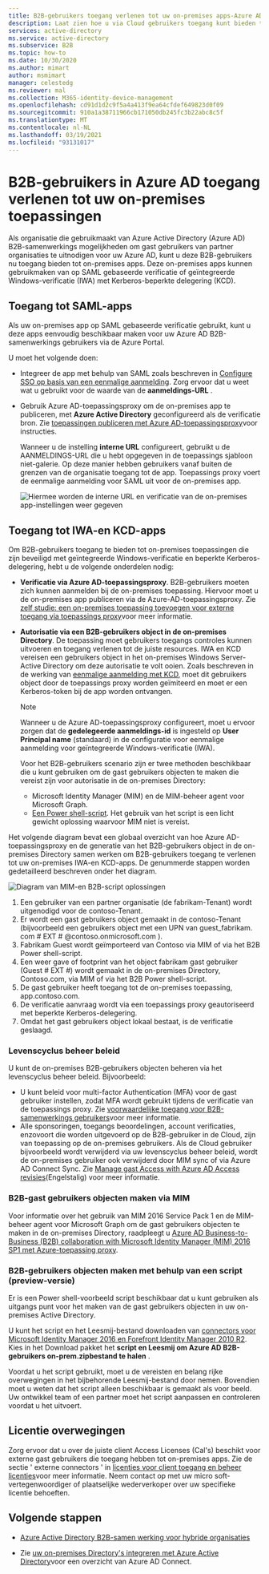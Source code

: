 ```yaml
---
title: B2B-gebruikers toegang verlenen tot uw on-premises apps-Azure AD
description: Laat zien hoe u via Cloud gebruikers toegang kunt bieden tot on-premises apps met Azure AD B2B-samen werking.
services: active-directory
ms.service: active-directory
ms.subservice: B2B
ms.topic: how-to
ms.date: 10/30/2020
ms.author: mimart
author: msmimart
manager: celestedg
ms.reviewer: mal
ms.collection: M365-identity-device-management
ms.openlocfilehash: cd91d1d2c9f5a4a413f9ea64cfdef649823d0f09
ms.sourcegitcommit: 910a1a38711966cb171050db245fc3b22abc8c5f
ms.translationtype: MT
ms.contentlocale: nl-NL
ms.lasthandoff: 03/19/2021
ms.locfileid: "93131017"
---
```

# <a name="grant-b2b-users-in-azure-ad-access-to-your-on-premises-applications"></a>B2B-gebruikers in Azure AD toegang verlenen tot uw on-premises toepassingen

Als organisatie die gebruikmaakt van Azure Active Directory (Azure AD) B2B-samenwerkings mogelijkheden om gast gebruikers van partner organisaties te uitnodigen voor uw Azure AD, kunt u deze B2B-gebruikers nu toegang bieden tot on-premises apps. Deze on-premises apps kunnen gebruikmaken van op SAML gebaseerde verificatie of geïntegreerde Windows-verificatie (IWA) met Kerberos-beperkte delegering (KCD).

## <a name="access-to-saml-apps"></a>Toegang tot SAML-apps

Als uw on-premises app op SAML gebaseerde verificatie gebruikt, kunt u deze apps eenvoudig beschikbaar maken voor uw Azure AD B2B-samenwerkings gebruikers via de Azure Portal.

U moet het volgende doen:

- Integreer de app met behulp van SAML zoals beschreven in [Configure SSO op basis van een eenmalige aanmelding](../manage-apps/configure-saml-single-sign-on.md). Zorg ervoor dat u weet wat u gebruikt voor de waarde van de **aanmeldings-URL** .
-  Gebruik Azure AD-toepassingsproxy om de on-premises app te publiceren, met **Azure Active Directory** geconfigureerd als de verificatie bron. Zie [toepassingen publiceren met Azure AD-toepassingsproxy](../manage-apps/application-proxy-add-on-premises-application.md)voor instructies. 

   Wanneer u de instelling **interne URL** configureert, gebruikt u de AANMELDINGS-URL die u hebt opgegeven in de toepassings sjabloon niet-galerie. Op deze manier hebben gebruikers vanaf buiten de grenzen van de organisatie toegang tot de app. Toepassings proxy voert de eenmalige aanmelding voor SAML uit voor de on-premises app.
 
   ![Hiermee worden de interne URL en verificatie van de on-premises app-instellingen weer gegeven](media/hybrid-cloud-to-on-premises/OnPremAppSettings.PNG)

## <a name="access-to-iwa-and-kcd-apps"></a>Toegang tot IWA-en KCD-apps

Om B2B-gebruikers toegang te bieden tot on-premises toepassingen die zijn beveiligd met geïntegreerde Windows-verificatie en beperkte Kerberos-delegering, hebt u de volgende onderdelen nodig:

- **Verificatie via Azure AD-toepassingsproxy**. B2B-gebruikers moeten zich kunnen aanmelden bij de on-premises toepassing. Hiervoor moet u de on-premises app publiceren via de Azure-AD-toepassingsproxy. Zie [zelf studie: een on-premises toepassing toevoegen voor externe toegang via toepassings proxy](../manage-apps/application-proxy-add-on-premises-application.md)voor meer informatie.
- **Autorisatie via een B2B-gebruikers object in de on-premises Directory**. De toepassing moet gebruikers toegangs controles kunnen uitvoeren en toegang verlenen tot de juiste resources. IWA en KCD vereisen een gebruikers object in het on-premises Windows Server-Active Directory om deze autorisatie te volt ooien. Zoals beschreven in de werking van [eenmalige aanmelding met KCD](../manage-apps/application-proxy-configure-single-sign-on-with-kcd.md#how-single-sign-on-with-kcd-works), moet dit gebruikers object door de toepassings proxy worden geïmiteerd en moet er een Kerberos-token bij de app worden ontvangen. 

   > [!NOTE]
   > Wanneer u de Azure AD-toepassingsproxy configureert, moet u ervoor zorgen dat de **gedelegeerde aanmeldings-id** is ingesteld op **User Principal name** (standaard) in de configuratie voor eenmalige aanmelding voor geïntegreerde Windows-verificatie (IWA).

   Voor het B2B-gebruikers scenario zijn er twee methoden beschikbaar die u kunt gebruiken om de gast gebruikers objecten te maken die vereist zijn voor autorisatie in de on-premises Directory:

   - Microsoft Identity Manager (MIM) en de MIM-beheer agent voor Microsoft Graph. 
   - [Een Power shell-script](#create-b2b-guest-user-objects-through-a-script-preview). Het gebruik van het script is een licht gewicht oplossing waarvoor MIM niet is vereist. 

Het volgende diagram bevat een globaal overzicht van hoe Azure AD-toepassingsproxy en de generatie van het B2B-gebruikers object in de on-premises Directory samen werken om B2B-gebruikers toegang te verlenen tot uw on-premises IWA-en KCD-apps. De genummerde stappen worden gedetailleerd beschreven onder het diagram.

![Diagram van MIM-en B2B-script oplossingen](media/hybrid-cloud-to-on-premises/MIMScriptSolution.PNG)

1.  Een gebruiker van een partner organisatie (de fabrikam-Tenant) wordt uitgenodigd voor de contoso-Tenant.
2.  Er wordt een gast gebruikers object gemaakt in de contoso-Tenant (bijvoorbeeld een gebruikers object met een UPN van guest_fabrikam. com # EXT # @contoso.onmicrosoft.com ).
3.  Fabrikam Guest wordt geïmporteerd van Contoso via MIM of via het B2B Power shell-script.
4.  Een weer gave of footprint van het object fabrikam gast gebruiker (Guest # EXT #) wordt gemaakt in de on-premises Directory, Contoso.com, via MIM of via het B2B Power shell-script.
5.  De gast gebruiker heeft toegang tot de on-premises toepassing, app.contoso.com.
6.  De verificatie aanvraag wordt via een toepassings proxy geautoriseerd met beperkte Kerberos-delegering. 
7.  Omdat het gast gebruikers object lokaal bestaat, is de verificatie geslaagd.

### <a name="lifecycle-management-policies"></a>Levenscyclus beheer beleid

U kunt de on-premises B2B-gebruikers objecten beheren via het levenscyclus beheer beleid. Bijvoorbeeld:

- U kunt beleid voor multi-factor Authentication (MFA) voor de gast gebruiker instellen, zodat MFA wordt gebruikt tijdens de verificatie van de toepassings proxy. Zie [voorwaardelijke toegang voor B2B-samenwerkings gebruikers](conditional-access.md)voor meer informatie.
- Alle sponsoringen, toegangs beoordelingen, account verificaties, enzovoort die worden uitgevoerd op de B2B-gebruiker in de Cloud, zijn van toepassing op de on-premises gebruikers. Als de Cloud gebruiker bijvoorbeeld wordt verwijderd via uw levenscyclus beheer beleid, wordt de on-premises gebruiker ook verwijderd door MIM sync of via Azure AD Connect Sync. Zie [Manage gast Access with Azure AD Access revisies](../governance/manage-guest-access-with-access-reviews.md)(Engelstalig) voor meer informatie.

### <a name="create-b2b-guest-user-objects-through-mim"></a>B2B-gast gebruikers objecten maken via MIM

Voor informatie over het gebruik van MIM 2016 Service Pack 1 en de MIM-beheer agent voor Microsoft Graph om de gast gebruikers objecten te maken in de on-premises Directory, raadpleegt u [Azure AD Business-to-Business (B2B) collaboration with Microsoft Identity Manager (MIM) 2016 SP1 met Azure-toepassing proxy](/microsoft-identity-manager/microsoft-identity-manager-2016-graph-b2b-scenario).

### <a name="create-b2b-guest-user-objects-through-a-script-preview"></a>B2B-gebruikers objecten maken met behulp van een script (preview-versie)

Er is een Power shell-voorbeeld script beschikbaar dat u kunt gebruiken als uitgangs punt voor het maken van de gast gebruikers objecten in uw on-premises Active Directory.

U kunt het script en het Leesmij-bestand downloaden van [connectors voor Microsoft Identity Manager 2016 en Forefront Identity Manager 2010 R2](https://www.microsoft.com/download/details.aspx?id=51495). Kies in het Download pakket het **script en Leesmij om Azure AD B2B-gebruikers on-prem.zipbestand te halen** .

Voordat u het script gebruikt, moet u de vereisten en belang rijke overwegingen in het bijbehorende Leesmij-bestand door nemen. Bovendien moet u weten dat het script alleen beschikbaar is gemaakt als voor beeld. Uw ontwikkel team of een partner moet het script aanpassen en controleren voordat u het uitvoert.

## <a name="license-considerations"></a>Licentie overwegingen

Zorg ervoor dat u over de juiste client Access Licenses (Cal's) beschikt voor externe gast gebruikers die toegang hebben tot on-premises apps. Zie de sectie ' externe connectors ' in [licenties voor client toegang en beheer licenties](https://www.microsoft.com/licensing/product-licensing/client-access-license.aspx)voor meer informatie. Neem contact op met uw micro soft-vertegenwoordiger of plaatselijke wederverkoper over uw specifieke licentie behoeften.

## <a name="next-steps"></a>Volgende stappen

- [Azure Active Directory B2B-samen werking voor hybride organisaties](hybrid-organizations.md)

- Zie [uw on-premises Directory's integreren met Azure Active Directory](../hybrid/whatis-hybrid-identity.md)voor een overzicht van Azure AD Connect.